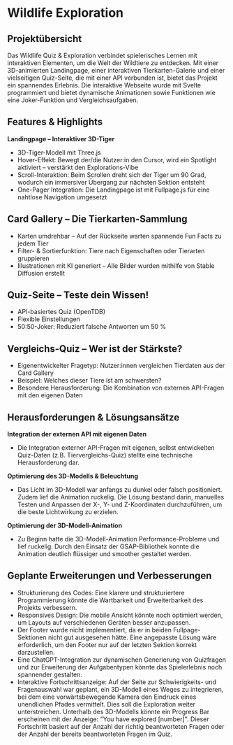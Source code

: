 # Wildlife Exploration

## Projektübersicht

Das Wildlife Quiz & Exploration verbindet spielerisches Lernen mit interaktiven Elementen, um die Welt der Wildtiere zu entdecken. Mit einer 3D-animierten Landingpage, einer interaktiven Tierkarten-Galerie und einer vielseitigen Quiz-Seite, die mit einer API verbunden ist, bietet das Projekt ein spannendes Erlebnis. Die interaktive Webseite wurde mit Svelte programmiert und bietet dynamische Animationen sowie Funktionen wie eine Joker-Funktion und Vergleichsaufgaben.

## Features & Highlights
**Landingpage – Interaktiver 3D-Tiger**

- 3D-Tiger-Modell mit Three.js
- Hover-Effekt: Bewegt der/die Nutzer:in den Cursor, wird ein Spotlight aktiviert – verstärkt den Explorations-Vibe
- Scroll-Interaktion: Beim Scrollen dreht sich der Tiger um 90 Grad, wodurch ein immersiver Übergang zur nächsten Sektion entsteht
- One-Pager Integration: Die Landingpage ist mit Fullpage.js für eine nahtlose Navigation umgesetzt

## Card Gallery – Die Tierkarten-Sammlung

- Karten umdrehbar – Auf der Rückseite warten spannende Fun Facts zu jedem Tier
- Filter- & Sortierfunktion: Tiere nach Eigenschaften oder Tierarten gruppieren
- Illustrationen mit KI generiert – Alle Bilder wurden mithilfe von Stable Diffusion erstellt

## Quiz-Seite – Teste dein Wissen!

- API-basiertes Quiz (OpenTDB)
- Flexible Einstellungen
- 50:50-Joker: Reduziert falsche Antworten um 50 %

## Vergleichs-Quiz – Wer ist der Stärkste?
- Eigenentwickelter Fragetyp: Nutzer:innen vergleichen Tierdaten aus der Card Gallery
- Beispiel: Welches dieser Tiere ist am schwersten?
- Besondere Herausforderung: Die Kombination von externen API-Fragen mit den eigenen Daten


## Herausforderungen & Lösungsansätze
**Integration der externen API mit eigenen Daten**

- Die Integration externer API-Fragen mit eigenen, selbst entwickelten Quiz-Daten (z.B. Tiervergleichs-Quiz) stellte eine technische Herausforderung dar.

**Optimierung des 3D-Modells & Beleuchtung**

- Das Licht im 3D-Modell war anfangs zu dunkel oder falsch positioniert. Zudem lief die Animation ruckelig. Die Lösung bestand darin, manuelles Testen und Anpassen der X-, Y- und Z-Koordinaten durchzuführen, um die beste Lichtwirkung zu erzielen. 

**Optimierung der 3D-Modell-Animation**

- Zu Beginn hatte die 3D-Modell-Animation Performance-Probleme und lief ruckelig. Durch den Einsatz der GSAP-Bibliothek konnte die Animation deutlich flüssiger und smoother gestaltet werden.


## Geplante Erweiterungen und Verbesserungen
- Strukturierung des Codes: Eine klarere und strukturiertere Programmierung könnte die Wartbarkeit und Erweiterbarkeit des Projekts verbessern.
- Responsives Design: Die mobile Ansicht könnte noch optimiert werden, um Layouts auf verschiedenen Geräten besser anzupassen.
- Der Footer wurde nicht implementiert, da er in beiden Fullpage-Sektionen nicht gut ausgesehen hätte. Eine angepasste Lösung wäre erforderlich, um den Footer nur auf der letzten Sektion korrekt darzustellen.
- Eine ChatGPT-Integration zur dynamischen Generierung von Quizfragen und zur Erweiterung der Aufgabentypen könnte das Spielerlebnis noch spannender gestalten.
- Interaktive Fortschrittsanzeige: Auf der Seite zur Schwierigkeits- und Fragenauswahl war geplant, ein 3D-Modell eines Weges zu integrieren, bei dem eine vorwärtsbewegende Kamera den Eindruck eines unendlichen Pfades vermittelt. Dies soll die Exploration weiter unterstreichen. Unterhalb des 3D-Modells könnte ein Progress Bar erscheinen mit der Anzeige: "You have explored [number]". Dieser Fortschritt basiert auf der Anzahl der richtig beantworteten Fragen oder der Anzahl der bereits beantworteten Fragen im Quiz.

